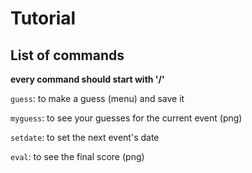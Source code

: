 # Tutorial

## List of commands

**every command should start with '/'**

`guess`: to make a guess (menu) and save it

`myguess`: to see your guesses for the current event (png)

`setdate`: to set the next event's date

`eval`: to see the final score (png)


